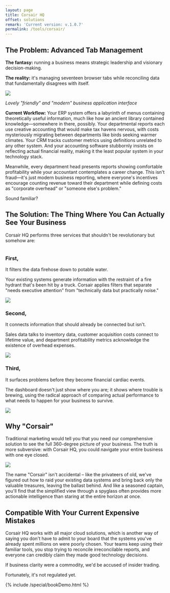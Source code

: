 ```yaml
---
layout: page
title: Corsair HQ
offset: solutions
remark: 'Current version: v.1.0.7'
permalink: /tools/corsair/
---
```


<div class="Card">
    <h2>The Problem: Advanced Tab Management</h2>
    <p><strong>The fantasy:</strong> running a business means strategic leadership and visionary decision-making.</p>
    <p><strong>The reality:</strong> it's managing seventeen browser tabs while reconciling data that fundamentally disagrees with itself.</p>
</div>

![](/assets/img/illustrations/products/corsair/sap.jpg)

<cite>Lovely "friendly" and "modern" business application interface</cite>

**Current Workflow:** Your ERP system offers a labyrinth of menus containing theoretically useful information, much like how an ancient library contained knowledge—somewhere in there, possibly. Your departmental reports each use creative accounting that would make tax havens nervous, with costs mysteriously migrating between departments like birds seeking warmer climates. Your CRM tracks customer metrics using definitions unrelated to any other system. And your accounting software stubbornly insists on reflecting actual financial reality, making it the least popular system in your technology stack.

Meanwhile, every department head presents reports showing comfortable profitability while your accountant contemplates a career change. This isn't fraud—it's just modern business reporting, where everyone's incentives encourage counting revenue toward their department while defining costs as "corporate overhead" or "someone else's problem."

Sound familiar?

## The Solution: The Thing Where You Can Actually See Your Business

Corsair HQ performs three services that shouldn't be revolutionary but somehow are:

<div class="wide-background">
  <div class="wide-background-wrapper">
      <div class="scroll-container">
          <div class="wide-background-content row gap-lg no-scrollbar overflow-x">
            <div class="column stretched">
                <div>
                    <h3>First,</h3>
                    <p>It filters the data firehose down to potable water.</p><p>Your existing systems generate information with the restraint of a fire hydrant that's been hit by a truck. Corsair applies filters that separate "needs executive attention" from "technically data but practically noise."</p>
                </div>
                <img class="height-70vh" src="/assets/img/illustrations/products/corsair/corsair-mobile-1.png">
            </div>
            <div class="column stretched">
                <div>
                    <h3>Second,</h3>
                    <p>It connects information that should already be connected but isn't.</p><p>Sales data talks to inventory data, customer acquisition costs connect to lifetime value, and department profitability metrics acknowledge the existence of overhead expenses.</p>
                </div>
                <img class="height-70vh" src="/assets/img/illustrations/products/corsair/corsair-mobile-2.png">
            </div>
            <div class="column stretched">
                <div>
                    <h3>Third,</h3>
                    <p>It surfaces problems before they become financial cardiac events.</p><p>The dashboard doesn't just show where you are; it shows where trouble is brewing, using the radical approach of comparing actual performance to what needs to happen for your business to survive.</p>
                </div>
                <img class="height-70vh" src="/assets/img/illustrations/products/corsair/corsair-mobile-3.png">
            </div> 
          </div>
      </div>
  </div>
</div>


## Why "Corsair"

Traditional marketing would tell you that you need our comprehensive solution to see the full 360-degree picture of your business. The truth is more subversive: with Corsair HQ, you could navigate your entire business with one eye closed. 

<div class="full-width">
  <img src="/assets/img/newsroom/2024/corsair.jpg" />
</div>

The name "Corsair" isn't accidental – like the privateers of old, we've figured out how to raid your existing data systems and bring back only the valuable treasures, leaving the ballast behind. And like a seasoned captain, you'll find that the simplified view through a spyglass often provides more actionable intelligence than staring at the entire horizon at once.

## Compatible With Your Current Expensive Mistakes

Corsair HQ works with all major cloud solutions, which is another way of saying you don't have to admit to your board that the systems you've already spent millions on were poorly chosen. Your teams keep using their familiar tools, you stop trying to reconcile irreconcilable reports, and everyone can credibly claim they made good technology decisions.

If business clarity were a commodity, we'd be accused of insider trading. 

Fortunately, it's not regulated yet.

{% include /special/bookDemo.html %}